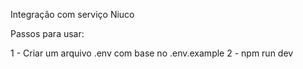 Integração com serviço Niuco

Passos para usar:

1 - Criar um arquivo .env com base no .env.example
2 - npm run dev
